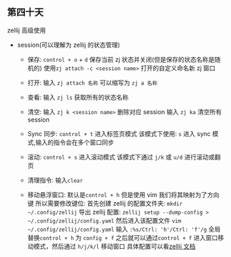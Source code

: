 ## 第四十天

zellij 高级使用

- session(可以理解为 zellij 的状态管理)

  - 保存:
    `control + o` + `d` 保存当前 zj 状态并关闭(但是保存的状态名称是随机的)
    使用`zj attach -c <session name>` 打开的自定义命名新 zj 窗口

  - 打开:
    输入 `zj attach 名称` 可以缩写为 `zj a 名称`

  - 查看:
    输入 `zj ls` 获取所有的状态名称

  - 清空:
    输入 `zj k <session name>` 删除对应 session
    输入 `zj ka` 清空所有 session

  - Sync 同步:
    `control + t` 进入标签页模式
    该模式下使用: `s` 进入 sync 模式,输入的指令会在多个窗口同步

  - 滚动:
    `control + s` 进入滚动模式
    该模式下通过 `j/k` 或 `u/d` 进行滚动或翻页

  - 清理指令: 输入`clear`

  - 移动悬浮窗口:
    默认是`control + h` 但是使用 vim 我们将其映射为了方向键
    所以需要修改键位:
    首先创建 zellij 的配置文件夹: `mkdir ~/.config/zellij`
    导出 zellij 配置: `zellij setup --dump-config > ~/.config/zellij/config.yaml`
    然后进入该配置文件 `vim ~/.config/zellij/config.yaml`
    输入 `:%s/Ctrl: 'h'/Ctrl: 'f'/g` 全局替换`control + h` 为 `config + f`
    之后就可以通过`control + f` 进入窗口移动模式，然后通过 `h/j/k/l` 移动窗口
    具体配置可以看[zellij 文档](zellij.dev/documentation/keybindings-keys.html)
